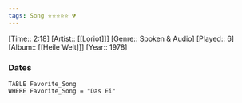 ```yaml
---
tags: Song ⭐⭐⭐⭐⭐ 💔
---
```

[Time:: 2:18]
[Artist:: [[Loriot]]]
[Genre:: Spoken & Audio]
[Played:: 6]
[Album:: [[Heile Welt]]]
[Year:: 1978]
### Dates
````dataview
TABLE Favorite_Song
WHERE Favorite_Song = "Das Ei"
````
